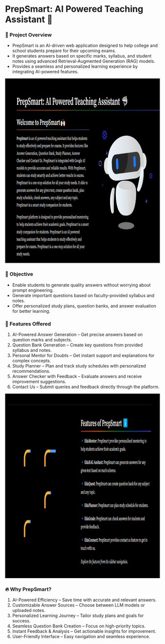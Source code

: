 # PrepSmart: AI Powered Teaching Assistant 🤖

### 🎯 Project Overview
- PrepSmart is an AI-driven web application designed to help college and school students prepare for their upcoming exams.
- It generates answers based on specific marks, syllabus, and student notes using advanced Retrieval-Augmented Generation (RAG) models.
- Provides a seamless and personalized learning experience by integrating AI-powered features.

<p align='center'>
    <img src="resources/project-intro.png" width="1412" height="600">
</p>

### 🎯 Objective
- Enable students to generate quality answers without worrying about prompt engineering.
- Generate important questions based on faculty-provided syllabus and notes.
- Offer personalized study plans, question banks, and answer evaluation for better learning.

### 🚀 Features Offered
1. AI-Powered Answer Generation – Get precise answers based on question marks and subjects.
2. Question Bank Generation – Create key questions from provided syllabus and notes.
3. Personal Mentor for Doubts – Get instant support and explanations for complex concepts.
4. Study Planner – Plan and track study schedules with personalized recommendations.
5. Answer Checker with Feedback – Evaluate answers and receive improvement suggestions.
6. Contact Us – Submit queries and feedback directly through the platform.

<p align='center'>
    <img src="resources/feature-intro.png" width="1456" height="600">
</p>

### 🔥 Why PrepSmart?
1. AI-Powered Efficiency – Save time with accurate and relevant answers.
2. Customizable Answer Sources – Choose between LLM models or uploaded notes.
3. Personalized Learning Journey – Tailor study plans and goals for success.
4. Seamless Question Bank Creation – Focus on high-priority topics.
5. Instant Feedback & Analysis – Get actionable insights for improvement.
6. User-Friendly Interface – Easy navigation and seamless experience.